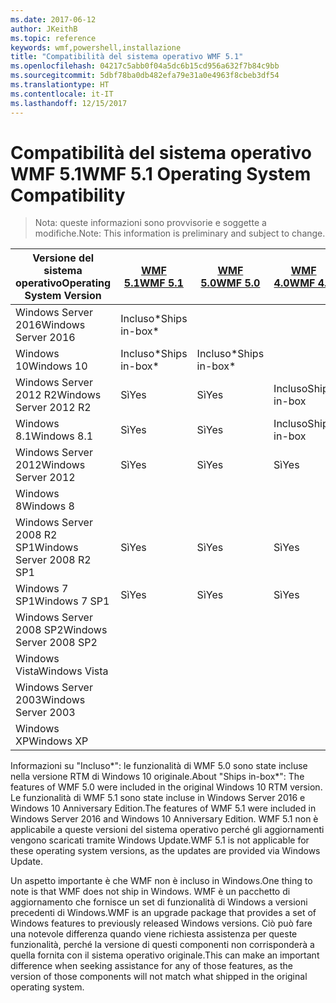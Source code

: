 ```yaml
---
ms.date: 2017-06-12
author: JKeithB
ms.topic: reference
keywords: wmf,powershell,installazione
title: "Compatibilità del sistema operativo WMF 5.1"
ms.openlocfilehash: 04217c5abb0f04a5dc6b15cd956a632f7b84c9bb
ms.sourcegitcommit: 5dbf78ba0db482efa79e31a0e4963f8cbeb3df54
ms.translationtype: HT
ms.contentlocale: it-IT
ms.lasthandoff: 12/15/2017
---
```

# <a name="wmf-51-operating-system-compatibility"></a><span data-ttu-id="97674-103">Compatibilità del sistema operativo WMF 5.1</span><span class="sxs-lookup"><span data-stu-id="97674-103">WMF 5.1 Operating System Compatibility</span></span> #

> <span data-ttu-id="97674-104">Nota: queste informazioni sono provvisorie e soggette a modifiche.</span><span class="sxs-lookup"><span data-stu-id="97674-104">Note: This information is preliminary and subject to change.</span></span>

| <span data-ttu-id="97674-105">Versione del sistema operativo</span><span class="sxs-lookup"><span data-stu-id="97674-105">Operating System Version</span></span> | [<span data-ttu-id="97674-106">WMF 5.1</span><span class="sxs-lookup"><span data-stu-id="97674-106">WMF 5.1</span></span>](https://aka.ms/wmf51download) | [<span data-ttu-id="97674-107">WMF 5.0</span><span class="sxs-lookup"><span data-stu-id="97674-107">WMF 5.0</span></span>](https://aka.ms/wmf5download) | [<span data-ttu-id="97674-108">WMF 4.0</span><span class="sxs-lookup"><span data-stu-id="97674-108">WMF 4.0</span></span>](https://aka.ms/wmf4download) |  [<span data-ttu-id="97674-109">WMF 3.0</span><span class="sxs-lookup"><span data-stu-id="97674-109">WMF 3.0</span></span>](https://aka.ms/wmf3download) | [<span data-ttu-id="97674-110">WMF 2.0</span><span class="sxs-lookup"><span data-stu-id="97674-110">WMF 2.0</span></span>](https://aka.ms/wmf2download) |
| ------------------------ | ----------- | ----------- | ----------- | ------------ |  ------------- |
| <span data-ttu-id="97674-111">Windows Server 2016</span><span class="sxs-lookup"><span data-stu-id="97674-111">Windows Server 2016</span></span> | <span data-ttu-id="97674-112">Incluso\*</span><span class="sxs-lookup"><span data-stu-id="97674-112">Ships in-box\*</span></span> |  |  |  |  |
| <span data-ttu-id="97674-113">Windows 10</span><span class="sxs-lookup"><span data-stu-id="97674-113">Windows 10</span></span> | <span data-ttu-id="97674-114">Incluso\*</span><span class="sxs-lookup"><span data-stu-id="97674-114">Ships in-box\*</span></span> | <span data-ttu-id="97674-115">Incluso\*</span><span class="sxs-lookup"><span data-stu-id="97674-115">Ships in-box\*</span></span>  | | | |  
| <span data-ttu-id="97674-116">Windows Server 2012 R2</span><span class="sxs-lookup"><span data-stu-id="97674-116">Windows Server 2012 R2</span></span>| <span data-ttu-id="97674-117">Sì</span><span class="sxs-lookup"><span data-stu-id="97674-117">Yes</span></span> | <span data-ttu-id="97674-118">Sì</span><span class="sxs-lookup"><span data-stu-id="97674-118">Yes</span></span> | <span data-ttu-id="97674-119">Incluso</span><span class="sxs-lookup"><span data-stu-id="97674-119">Ships in-box</span></span> |  |  |
| <span data-ttu-id="97674-120">Windows 8.1</span><span class="sxs-lookup"><span data-stu-id="97674-120">Windows 8.1</span></span> | <span data-ttu-id="97674-121">Sì</span><span class="sxs-lookup"><span data-stu-id="97674-121">Yes</span></span> | <span data-ttu-id="97674-122">Sì</span><span class="sxs-lookup"><span data-stu-id="97674-122">Yes</span></span> |  <span data-ttu-id="97674-123">Incluso</span><span class="sxs-lookup"><span data-stu-id="97674-123">Ships in-box</span></span> |  |  |
| <span data-ttu-id="97674-124">Windows Server 2012</span><span class="sxs-lookup"><span data-stu-id="97674-124">Windows Server 2012</span></span> | <span data-ttu-id="97674-125">Sì</span><span class="sxs-lookup"><span data-stu-id="97674-125">Yes</span></span> | <span data-ttu-id="97674-126">Sì</span><span class="sxs-lookup"><span data-stu-id="97674-126">Yes</span></span> | <span data-ttu-id="97674-127">Sì</span><span class="sxs-lookup"><span data-stu-id="97674-127">Yes</span></span> |  <span data-ttu-id="97674-128">Incluso</span><span class="sxs-lookup"><span data-stu-id="97674-128">Ships in-box</span></span> | |
| <span data-ttu-id="97674-129">Windows 8</span><span class="sxs-lookup"><span data-stu-id="97674-129">Windows 8</span></span> |  |  |  | <span data-ttu-id="97674-130">Incluso</span><span class="sxs-lookup"><span data-stu-id="97674-130">Ships in-box</span></span> | |
| <span data-ttu-id="97674-131">Windows Server 2008 R2 SP1</span><span class="sxs-lookup"><span data-stu-id="97674-131">Windows Server 2008 R2 SP1</span></span> | <span data-ttu-id="97674-132">Sì</span><span class="sxs-lookup"><span data-stu-id="97674-132">Yes</span></span> | <span data-ttu-id="97674-133">Sì</span><span class="sxs-lookup"><span data-stu-id="97674-133">Yes</span></span> | <span data-ttu-id="97674-134">Sì</span><span class="sxs-lookup"><span data-stu-id="97674-134">Yes</span></span> |  <span data-ttu-id="97674-135">Sì</span><span class="sxs-lookup"><span data-stu-id="97674-135">Yes</span></span>| <span data-ttu-id="97674-136">Incluso</span><span class="sxs-lookup"><span data-stu-id="97674-136">Ships in-box</span></span> |
| <span data-ttu-id="97674-137">Windows 7 SP1</span><span class="sxs-lookup"><span data-stu-id="97674-137">Windows 7 SP1</span></span>  | <span data-ttu-id="97674-138">Sì</span><span class="sxs-lookup"><span data-stu-id="97674-138">Yes</span></span> | <span data-ttu-id="97674-139">Sì</span><span class="sxs-lookup"><span data-stu-id="97674-139">Yes</span></span> | <span data-ttu-id="97674-140">Sì</span><span class="sxs-lookup"><span data-stu-id="97674-140">Yes</span></span> | <span data-ttu-id="97674-141">Sì</span><span class="sxs-lookup"><span data-stu-id="97674-141">Yes</span></span> | <span data-ttu-id="97674-142">Incluso</span><span class="sxs-lookup"><span data-stu-id="97674-142">Ships in-box</span></span> |
| <span data-ttu-id="97674-143">Windows Server 2008 SP2</span><span class="sxs-lookup"><span data-stu-id="97674-143">Windows Server 2008 SP2</span></span> | | | | <span data-ttu-id="97674-144">Sì</span><span class="sxs-lookup"><span data-stu-id="97674-144">Yes</span></span> | <span data-ttu-id="97674-145">Sì</span><span class="sxs-lookup"><span data-stu-id="97674-145">Yes</span></span> |
| <span data-ttu-id="97674-146">Windows Vista</span><span class="sxs-lookup"><span data-stu-id="97674-146">Windows Vista</span></span> | | | | | <span data-ttu-id="97674-147">Sì</span><span class="sxs-lookup"><span data-stu-id="97674-147">Yes</span></span> |
| <span data-ttu-id="97674-148">Windows Server 2003</span><span class="sxs-lookup"><span data-stu-id="97674-148">Windows Server 2003</span></span>| | | |  | <span data-ttu-id="97674-149">Sì</span><span class="sxs-lookup"><span data-stu-id="97674-149">Yes</span></span> |
| <span data-ttu-id="97674-150">Windows XP</span><span class="sxs-lookup"><span data-stu-id="97674-150">Windows XP</span></span> | | | |  | <span data-ttu-id="97674-151">Sì</span><span class="sxs-lookup"><span data-stu-id="97674-151">Yes</span></span> |


<span data-ttu-id="97674-152">Informazioni su "Incluso\*": le funzionalità di WMF 5.0 sono state incluse nella versione RTM di Windows 10 originale.</span><span class="sxs-lookup"><span data-stu-id="97674-152">About "Ships in-box\*": The features of WMF 5.0 were included in the original Windows 10 RTM version.</span></span>
<span data-ttu-id="97674-153">Le funzionalità di WMF 5.1 sono state incluse in Windows Server 2016 e Windows 10 Anniversary Edition.</span><span class="sxs-lookup"><span data-stu-id="97674-153">The features of WMF 5.1 were included in Windows Server 2016 and Windows 10 Anniversary Edition.</span></span> <span data-ttu-id="97674-154">WMF 5.1 non è applicabile a queste versioni del sistema operativo perché gli aggiornamenti vengono scaricati tramite Windows Update.</span><span class="sxs-lookup"><span data-stu-id="97674-154">WMF 5.1 is not applicable for these operating system versions, as the updates are provided via Windows Update.</span></span>


<span data-ttu-id="97674-155">Un aspetto importante è che WMF non è incluso in Windows.</span><span class="sxs-lookup"><span data-stu-id="97674-155">One thing to note is that WMF does not ship in Windows.</span></span> <span data-ttu-id="97674-156">WMF è un pacchetto di aggiornamento che fornisce un set di funzionalità di Windows a versioni precedenti di Windows.</span><span class="sxs-lookup"><span data-stu-id="97674-156">WMF is an upgrade package that provides a set of Windows features to previously released Windows versions.</span></span> <span data-ttu-id="97674-157">Ciò può fare una notevole differenza quando viene richiesta assistenza per queste funzionalità, perché la versione di questi componenti non corrisponderà a quella fornita con il sistema operativo originale.</span><span class="sxs-lookup"><span data-stu-id="97674-157">This can make an important difference when seeking assistance for any of those features, as the version of those components will not match what shipped in the original operating system.</span></span>

